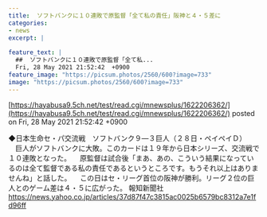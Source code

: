 ```yaml
---
title:  ソフトバンクに１０連敗で原監督「全て私の責任」阪神と４・５差に  
categories:
- news
excerpt: |
  
feature_text: |
  ##  ソフトバンクに１０連敗で原監督「全て私...
  Fri, 28 May 2021 21:52:42  +0900
feature_image: "https://picsum.photos/2560/600?image=733"
image: "https://picsum.photos/2560/600?image=733"
---
```


[https://hayabusa9.5ch.net/test/read.cgi/mnewsplus/1622206362/](https://hayabusa9.5ch.net/test/read.cgi/mnewsplus/1622206362/)
posted on Fri, 28 May 2021 21:52:42  +0900

<!--more-->

◆日本生命セ・パ交流戦　ソフトバンク９—３巨人（２８日・ペイペイＤ） 　巨人がソフトバンクに大敗。このカードは１９年から日本シリーズ、交流戦で１０連敗となった。 　原監督は試合後「まあ、あの、こういう結果になっているのは全て監督である私の責任であるというところです。もうそれ以上はありませんね」と話した。 　この日はセ・リーグ首位の阪神が勝利。リーグ２位の巨人とのゲーム差は４・５に広がった。 報知新聞社 https://news.yahoo.co.jp/articles/37d87f47c3815ac0025b6579bc8312a7e1fd96ff
